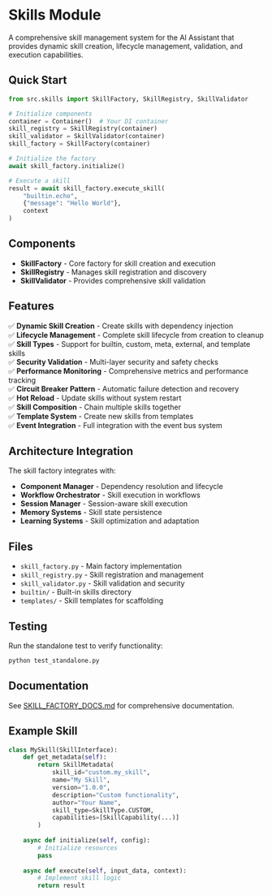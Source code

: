 # Skills Module

A comprehensive skill management system for the AI Assistant that provides dynamic skill creation, lifecycle management, validation, and execution capabilities.

## Quick Start

```python
from src.skills import SkillFactory, SkillRegistry, SkillValidator

# Initialize components
container = Container()  # Your DI container
skill_registry = SkillRegistry(container)
skill_validator = SkillValidator(container)
skill_factory = SkillFactory(container)

# Initialize the factory
await skill_factory.initialize()

# Execute a skill
result = await skill_factory.execute_skill(
    "builtin.echo",
    {"message": "Hello World"},
    context
)
```

## Components

- **SkillFactory** - Core factory for skill creation and execution
- **SkillRegistry** - Manages skill registration and discovery
- **SkillValidator** - Provides comprehensive skill validation

## Features

✅ **Dynamic Skill Creation** - Create skills with dependency injection  
✅ **Lifecycle Management** - Complete skill lifecycle from creation to cleanup  
✅ **Skill Types** - Support for builtin, custom, meta, external, and template skills  
✅ **Security Validation** - Multi-layer security and safety checks  
✅ **Performance Monitoring** - Comprehensive metrics and performance tracking  
✅ **Circuit Breaker Pattern** - Automatic failure detection and recovery  
✅ **Hot Reload** - Update skills without system restart  
✅ **Skill Composition** - Chain multiple skills together  
✅ **Template System** - Create new skills from templates  
✅ **Event Integration** - Full integration with the event bus system  

## Architecture Integration

The skill factory integrates with:
- **Component Manager** - Dependency resolution and lifecycle
- **Workflow Orchestrator** - Skill execution in workflows  
- **Session Manager** - Session-aware skill execution
- **Memory Systems** - Skill state persistence
- **Learning Systems** - Skill optimization and adaptation

## Files

- `skill_factory.py` - Main factory implementation
- `skill_registry.py` - Skill registration and management
- `skill_validator.py` - Skill validation and security
- `builtin/` - Built-in skills directory
- `templates/` - Skill templates for scaffolding

## Testing

Run the standalone test to verify functionality:

```bash
python test_standalone.py
```

## Documentation

See [SKILL_FACTORY_DOCS.md](../SKILL_FACTORY_DOCS.md) for comprehensive documentation.

## Example Skill

```python
class MySkill(SkillInterface):
    def get_metadata(self):
        return SkillMetadata(
            skill_id="custom.my_skill",
            name="My Skill",
            version="1.0.0",
            description="Custom functionality",
            author="Your Name",
            skill_type=SkillType.CUSTOM,
            capabilities=[SkillCapability(...)]
        )
    
    async def initialize(self, config):
        # Initialize resources
        pass
    
    async def execute(self, input_data, context):
        # Implement skill logic
        return result
```